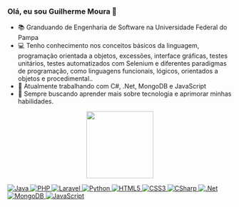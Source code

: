 ### Olá, eu sou Guilherme Moura 👋
- 📚 Granduando de Engenharia de Software na Universidade Federal do Pampa
- 💻 Tenho conhecimento nos conceitos básicos da linguagem, programação orientada a objetos, excessões, interface gráficas, testes unitários, testes automatizados com Selenium e diferentes paradigmas de programação, como linguagens funcionais, lógicos, orientados a objetos e procedimental..
- 🚀 Atualmente trabalhando com C#, .Net, MongoDB e JavaScript
- 💭 Sempre buscando aprender mais sobre tecnologia e aprimorar minhas habilidades.
<div align="center">
<a href="https://github.com/guimoura0202">
<img height="150px" src="https://github-readme-stats.vercel.app/api/top-langs/?username=guimoura0202&layout=compact&langs_count=7&theme=dracula"/>
</div>
<p align="left">
  <!-- Java -->
  <img alt="Java" src="https://img.shields.io/badge/java-%23ED8B00.svg?style=for-the-badge&logo=java&logoColor=white"/>
  <!-- PHP -->
  <img alt="PHP" src="https://img.shields.io/badge/php-%23777BB4.svg?style=for-the-badge&logo=php&logoColor=white"/>
  <!-- Laravel -->
  <img alt="Laravel" src="https://img.shields.io/badge/laravel-%23FF2D20.svg?style=for-the-badge&logo=laravel&logoColor=white"/>
  <!-- Python -->
  <img alt="Python" src="https://img.shields.io/badge/python-%2314354C.svg?style=for-the-badge&logo=python&logoColor=white"/>
  <!-- HTML -->
  <img alt="HTML5" src="https://img.shields.io/badge/html5-%23E34F26.svg?style=for-the-badge&logo=html5&logoColor=white"/>
  <!-- CSS -->
  <img alt="CSS3" src="https://img.shields.io/badge/css3-%231572B6.svg?style=for-the-badge&logo=css3&logoColor=white"/>
  <!-- C# -->
  <img alt="CSharp" src="https://img.shields.io/badge/C%23-%23239120.svg?style=for-the-badge&logo=c-sharp&logoColor=white"/>
  <!-- .Net -->
  <img alt=".Net" src="https://img.shields.io/badge/.NET-512BD4?style=for-the-badge&logo=dotnet&logoColor=white"/>
  <!-- MongoDB -->
  <img alt="MongoDB" src="https://img.shields.io/badge/MongoDB-4EA94B?style=for-the-badge&logo=mongodb&logoColor=white"/>
  <!-- JavaScript -->
  <img alt="JavaScript" src="https://img.shields.io/badge/JavaScript-F7DF1E?style=for-the-badge&logo=javascript&logoColor=black"/>
</p>
